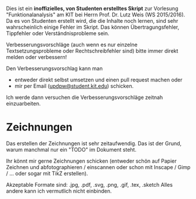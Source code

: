 Dies ist ein **inoffizielles, von Studenten erstelltes Skript**
zur Vorlesung "Funktionalanalysis" am KIT bei
Herrn Prof. Dr. Lutz Weis (WS 2015/2016). Da es von Studenten erstellt
wird, die die Inhalte noch lernen, sind sehr wahrscheinlich einige
Fehler im Skript. Das können Übertragungsfehler, Tippfehler oder
Verständnisprobleme sein.

Verbesserungsvorschläge (auch wenn es nur einzelne Textsetzungsprobleme oder
Rechtschreibfehler sind) bitte immer direkt melden oder verbessern!

Den Verbesserungsvorschlag kann man
* entweder direkt selbst umsetzen und einen pull request machen oder
* mir per Email (updpw@student.kit.edu) schicken.

Ich werde dann versuchen die Verbesserungsvorschläge zeitnah einzuarbeiten.

Zeichnungen
===========
Das erstellen der Zeichnungen ist sehr zeitaufwendig. Das ist der
Grund, warum manchmal nur ein "TODO" im Dokument steht.

Ihr könnt mir gerne Zeichnungen schicken (entweder schön auf Papier
Zeichnen und abfotographieren / einscannen oder schon mit Inscape /
Gimp / ... oder sogar mit TikZ erstellen).

Akzeptable Formate sind: .jpg, .pdf, .svg, .png, .gif, .tex, .sketch
Alles andere kann ich vermutlich nicht einbinden.
